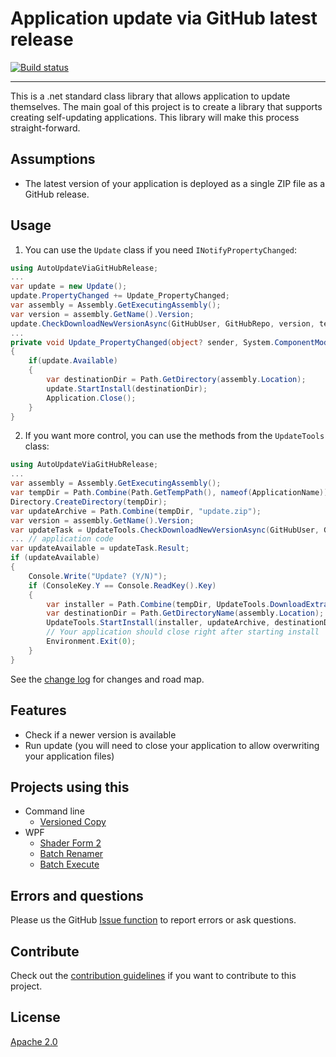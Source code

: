 # Application update via GitHub latest release

[![Build status](https://ci.appveyor.com/api/projects/status/kgatpn14q33smmwl?svg=true)](https://ci.appveyor.com/project/danielscherzer/autoupdateviagithubrelease)


---------------------------------------

This is a .net standard class library that allows application to update themselves. The main goal of this project is to create a library that supports creating self-updating applications. This library will make this process straight-forward.

## Assumptions
- The latest version of your application is deployed as a single ZIP file as a GitHub release.

## Usage
1. You can use the `Update` class if you need `INotifyPropertyChanged`:

```C#
using AutoUpdateViaGitHubRelease;
...
var update = new Update();
update.PropertyChanged += Update_PropertyChanged;
var assembly = Assembly.GetExecutingAssembly();
var version = assembly.GetName().Version;
update.CheckDownloadNewVersionAsync(GitHubUser, GitHubRepo, version, tempDir);
...
private void Update_PropertyChanged(object? sender, System.ComponentModel.PropertyChangedEventArgs e)
{
	if(update.Available)
	{
		var destinationDir = Path.GetDirectory(assembly.Location);
		update.StartInstall(destinationDir);
		Application.Close();
	}
}
```

2. If you want more control, you can use the methods from the `UpdateTools` class: 
```C#
using AutoUpdateViaGitHubRelease;
...
var assembly = Assembly.GetExecutingAssembly();
var tempDir = Path.Combine(Path.GetTempPath(), nameof(ApplicationName));
Directory.CreateDirectory(tempDir);
var updateArchive = Path.Combine(tempDir, "update.zip");
var version = assembly.GetName().Version;
var updateTask = UpdateTools.CheckDownloadNewVersionAsync(GitHubUser, GitHubRepo, assembly.GetName().Version, updateArchive);
... // application code
var updateAvailable = updateTask.Result;
if (updateAvailable)
{
	Console.Write("Update? (Y/N)");
	if (ConsoleKey.Y == Console.ReadKey().Key)
	{
		var installer = Path.Combine(tempDir, UpdateTools.DownloadExtractInstallerToAsync(tempDir).Result);
		var destinationDir = Path.GetDirectoryName(assembly.Location);
		UpdateTools.StartInstall(installer, updateArchive, destinationDir); // don't wait for install process to finish in windows! The applications needs to be closed before it can be updated.
		// Your application should close right after starting install
		Environment.Exit(0);
	}
}


```

See the [change log](CHANGELOG.md) for changes and road map.

## Features

- Check if a newer version is available
- Run update (you will need to close your application to allow overwriting your application files)

## Projects using this
- Command line
  - [Versioned Copy](https://github.com/danielscherzer/VersionedCopy)
- WPF
  - [Shader Form 2](https://github.com/danielscherzer/ShaderForm2)
  - [Batch Renamer](https://github.com/danielscherzer/BatchRenamer)
  - [Batch Execute](https://github.com/danielscherzer/BatchExecute)

## Errors and questions
Please us the GitHub [Issue function](https://github.com/danielscherzer/AutoUpdateViaGitHubRelease/issues/new) to report errors or ask questions.

## Contribute
Check out the [contribution guidelines](CONTRIBUTING.md)
if you want to contribute to this project.


## License
[Apache 2.0](http://www.apache.org/licenses/LICENSE-2.0)